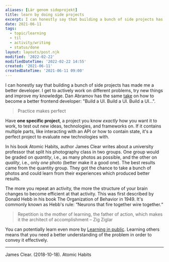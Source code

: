 ```yaml
---
aliases: [Lär genom sidoprojekt]
title: learn by doing side projects
excerpt: I can honestly say that building a bunch of side projects has made me a better developer
date: 2021-06-11
tags: 
  - topic/learning
  - til
  - activity/writing
  - status/done
layout: layouts/post.njk
modified: '2022-02-22'
modifiedDateTime: '2022-02-22 14:55'
created: '2021-06-11'
createdDateTime: '2021-06-11 09:00'
---
```


I can honestly say that building a bunch of side projects has made me a better developer. I get to actively work on different problems, try new things and improve my knowledge. Dan Abramov has the same [take](https://twitter.com/dan_abramov/status/1461650348842569735) on how to become a better frontend developer: "Build a UI. Build a UI. Build a UI…".

>Practice makes perfect

Have **one specific project**, a project you know _exactly_ how you want it to work, to test out new ideas, technologies, and frameworks on. If it contains multiple parts, like interacting with an API or how to contain state, it's a perfect project to evaluate new technologies with.

In his book Atomic Habits, author James Clear writes about a university professor that split his photography class in two groups. One group would be graded on _quantity_, i.e., as many photos as possible, and the other on _quality_, i.e., only _one_ photo (better make it a good one). The best results came from the quantity group. They got the chance to take a bunch of photos and could learn from their experiences which produced better results.

The more you repeat an activity, the more the structure of your brain changes to become efficient at that activity. This was first described by Donald Hebb in his book The Organization of Behavior in 1949. It's commonly known as Hebb's rule: “Neurons that fire together wire together.“

>Repetition is the mother of learning, the father of action, which makes it the architect of accomplishment – Zig Ziglar

You can potentially learn even more by [Learning in public](/posts/learning-in-public). Learning others means that you need a better understanding of the problem in order to convey it effectively.

---
James Clear. (2018-10-18). Atomic Habits